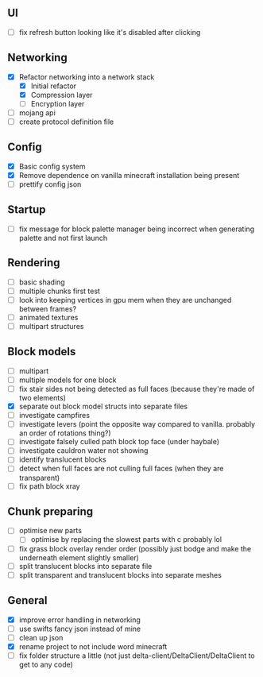 ## UI

- [ ] fix refresh button looking like it's disabled after clicking

## Networking

- [x] Refactor networking into a network stack
  - [x] Initial refactor
  - [x] Compression layer
  - [ ] Encryption layer
- [ ] mojang api
- [ ] create protocol definition file

## Config

- [x] Basic config system
- [x] Remove dependence on vanilla minecraft installation being present
- [ ] prettify config json

## Startup

- [ ] fix message for block palette manager being incorrect when generating palette and not first launch

## Rendering

- [ ] basic shading
- [ ] multiple chunks first test
- [ ] look into keeping vertices in gpu mem when they are unchanged between frames?
- [ ] animated textures
- [ ] multipart structures

## Block models

- [ ] multipart
- [ ] multiple models for one block
- [ ] fix stair sides not being detected as full faces (because they're made of two elements)
- [x] separate out block model structs into separate files
- [ ] investigate campfires
- [ ] investigate levers (point the opposite way compared to vanilla. probably an order of rotations thing?)
- [ ] investigate falsely culled path block top face (under haybale)
- [ ] investigate cauldron water not showing
- [ ] identify translucent blocks
- [ ] detect when full faces are not culling full faces (when they are transparent)
- [ ] fix path block xray

## Chunk preparing

- [ ] optimise new parts
  - [ ] optimise by replacing the slowest parts with c probably lol
- [ ] fix grass block overlay render order (possibly just bodge and make the underneath element slightly smaller)
- [ ] split translucent blocks into separate file
- [ ] split transparent and translucent blocks into separate meshes

## General

- [x] improve error handling in networking
- [ ] use swifts fancy json instead of mine
- [ ] clean up json
- [x] rename project to not include word minecraft
- [ ] fix folder structure a little (not just delta-client/DeltaClient/DeltaClient to get to any code)
